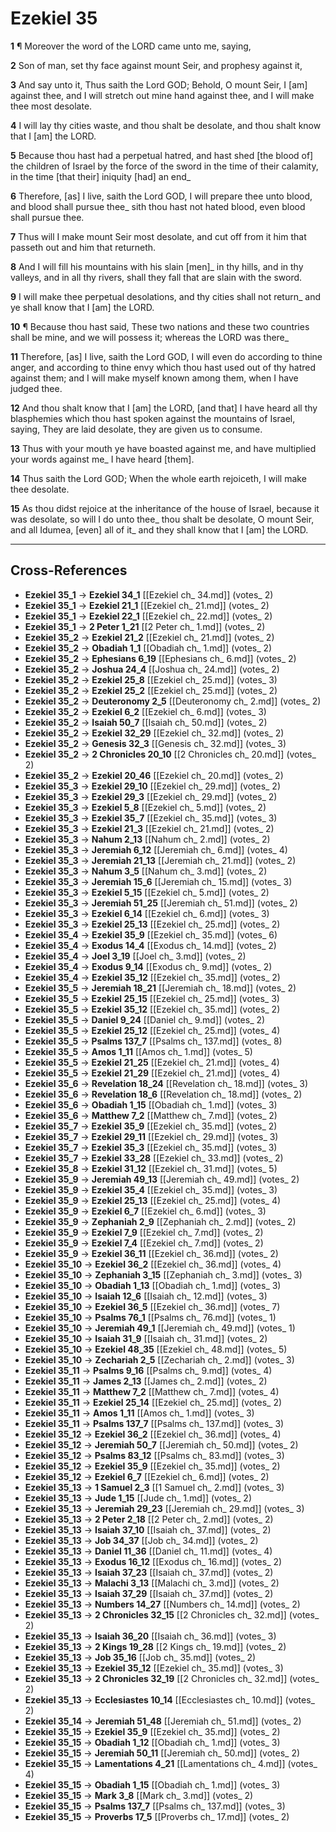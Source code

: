 # Ezekiel 35

**1** ¶ Moreover the word of the LORD came unto me, saying,

**2** Son of man, set thy face against mount Seir, and prophesy against it,

**3** And say unto it, Thus saith the Lord GOD; Behold, O mount Seir, I [am] against thee, and I will stretch out mine hand against thee, and I will make thee most desolate.

**4** I will lay thy cities waste, and thou shalt be desolate, and thou shalt know that I [am] the LORD.

**5** Because thou hast had a perpetual hatred, and hast shed [the blood of] the children of Israel by the force of the sword in the time of their calamity, in the time [that their] iniquity [had] an end_

**6** Therefore, [as] I live, saith the Lord GOD, I will prepare thee unto blood, and blood shall pursue thee_ sith thou hast not hated blood, even blood shall pursue thee.

**7** Thus will I make mount Seir most desolate, and cut off from it him that passeth out and him that returneth.

**8** And I will fill his mountains with his slain [men]_ in thy hills, and in thy valleys, and in all thy rivers, shall they fall that are slain with the sword.

**9** I will make thee perpetual desolations, and thy cities shall not return_ and ye shall know that I [am] the LORD.

**10** ¶ Because thou hast said, These two nations and these two countries shall be mine, and we will possess it; whereas the LORD was there_

**11** Therefore, [as] I live, saith the Lord GOD, I will even do according to thine anger, and according to thine envy which thou hast used out of thy hatred against them; and I will make myself known among them, when I have judged thee.

**12** And thou shalt know that I [am] the LORD, [and that] I have heard all thy blasphemies which thou hast spoken against the mountains of Israel, saying, They are laid desolate, they are given us to consume.

**13** Thus with your mouth ye have boasted against me, and have multiplied your words against me_ I have heard [them].

**14** Thus saith the Lord GOD; When the whole earth rejoiceth, I will make thee desolate.

**15** As thou didst rejoice at the inheritance of the house of Israel, because it was desolate, so will I do unto thee_ thou shalt be desolate, O mount Seir, and all Idumea, [even] all of it_ and they shall know that I [am] the LORD.

---

## Cross-References

- **Ezekiel 35_1** → **Ezekiel 34_1** [[Ezekiel ch_ 34.md]] (votes_ 2)
- **Ezekiel 35_1** → **Ezekiel 21_1** [[Ezekiel ch_ 21.md]] (votes_ 2)
- **Ezekiel 35_1** → **Ezekiel 22_1** [[Ezekiel ch_ 22.md]] (votes_ 2)
- **Ezekiel 35_1** → **2 Peter 1_21** [[2 Peter ch_ 1.md]] (votes_ 2)
- **Ezekiel 35_2** → **Ezekiel 21_2** [[Ezekiel ch_ 21.md]] (votes_ 2)
- **Ezekiel 35_2** → **Obadiah 1_1** [[Obadiah ch_ 1.md]] (votes_ 2)
- **Ezekiel 35_2** → **Ephesians 6_19** [[Ephesians ch_ 6.md]] (votes_ 2)
- **Ezekiel 35_2** → **Joshua 24_4** [[Joshua ch_ 24.md]] (votes_ 2)
- **Ezekiel 35_2** → **Ezekiel 25_8** [[Ezekiel ch_ 25.md]] (votes_ 3)
- **Ezekiel 35_2** → **Ezekiel 25_2** [[Ezekiel ch_ 25.md]] (votes_ 2)
- **Ezekiel 35_2** → **Deuteronomy 2_5** [[Deuteronomy ch_ 2.md]] (votes_ 2)
- **Ezekiel 35_2** → **Ezekiel 6_2** [[Ezekiel ch_ 6.md]] (votes_ 3)
- **Ezekiel 35_2** → **Isaiah 50_7** [[Isaiah ch_ 50.md]] (votes_ 2)
- **Ezekiel 35_2** → **Ezekiel 32_29** [[Ezekiel ch_ 32.md]] (votes_ 2)
- **Ezekiel 35_2** → **Genesis 32_3** [[Genesis ch_ 32.md]] (votes_ 3)
- **Ezekiel 35_2** → **2 Chronicles 20_10** [[2 Chronicles ch_ 20.md]] (votes_ 2)
- **Ezekiel 35_2** → **Ezekiel 20_46** [[Ezekiel ch_ 20.md]] (votes_ 2)
- **Ezekiel 35_3** → **Ezekiel 29_10** [[Ezekiel ch_ 29.md]] (votes_ 2)
- **Ezekiel 35_3** → **Ezekiel 29_3** [[Ezekiel ch_ 29.md]] (votes_ 2)
- **Ezekiel 35_3** → **Ezekiel 5_8** [[Ezekiel ch_ 5.md]] (votes_ 2)
- **Ezekiel 35_3** → **Ezekiel 35_7** [[Ezekiel ch_ 35.md]] (votes_ 3)
- **Ezekiel 35_3** → **Ezekiel 21_3** [[Ezekiel ch_ 21.md]] (votes_ 2)
- **Ezekiel 35_3** → **Nahum 2_13** [[Nahum ch_ 2.md]] (votes_ 2)
- **Ezekiel 35_3** → **Jeremiah 6_12** [[Jeremiah ch_ 6.md]] (votes_ 4)
- **Ezekiel 35_3** → **Jeremiah 21_13** [[Jeremiah ch_ 21.md]] (votes_ 2)
- **Ezekiel 35_3** → **Nahum 3_5** [[Nahum ch_ 3.md]] (votes_ 2)
- **Ezekiel 35_3** → **Jeremiah 15_6** [[Jeremiah ch_ 15.md]] (votes_ 3)
- **Ezekiel 35_3** → **Ezekiel 5_15** [[Ezekiel ch_ 5.md]] (votes_ 2)
- **Ezekiel 35_3** → **Jeremiah 51_25** [[Jeremiah ch_ 51.md]] (votes_ 2)
- **Ezekiel 35_3** → **Ezekiel 6_14** [[Ezekiel ch_ 6.md]] (votes_ 3)
- **Ezekiel 35_3** → **Ezekiel 25_13** [[Ezekiel ch_ 25.md]] (votes_ 2)
- **Ezekiel 35_4** → **Ezekiel 35_9** [[Ezekiel ch_ 35.md]] (votes_ 6)
- **Ezekiel 35_4** → **Exodus 14_4** [[Exodus ch_ 14.md]] (votes_ 2)
- **Ezekiel 35_4** → **Joel 3_19** [[Joel ch_ 3.md]] (votes_ 2)
- **Ezekiel 35_4** → **Exodus 9_14** [[Exodus ch_ 9.md]] (votes_ 2)
- **Ezekiel 35_4** → **Ezekiel 35_12** [[Ezekiel ch_ 35.md]] (votes_ 2)
- **Ezekiel 35_5** → **Jeremiah 18_21** [[Jeremiah ch_ 18.md]] (votes_ 2)
- **Ezekiel 35_5** → **Ezekiel 25_15** [[Ezekiel ch_ 25.md]] (votes_ 3)
- **Ezekiel 35_5** → **Ezekiel 35_12** [[Ezekiel ch_ 35.md]] (votes_ 2)
- **Ezekiel 35_5** → **Daniel 9_24** [[Daniel ch_ 9.md]] (votes_ 2)
- **Ezekiel 35_5** → **Ezekiel 25_12** [[Ezekiel ch_ 25.md]] (votes_ 4)
- **Ezekiel 35_5** → **Psalms 137_7** [[Psalms ch_ 137.md]] (votes_ 8)
- **Ezekiel 35_5** → **Amos 1_11** [[Amos ch_ 1.md]] (votes_ 5)
- **Ezekiel 35_5** → **Ezekiel 21_25** [[Ezekiel ch_ 21.md]] (votes_ 4)
- **Ezekiel 35_5** → **Ezekiel 21_29** [[Ezekiel ch_ 21.md]] (votes_ 4)
- **Ezekiel 35_6** → **Revelation 18_24** [[Revelation ch_ 18.md]] (votes_ 3)
- **Ezekiel 35_6** → **Revelation 18_6** [[Revelation ch_ 18.md]] (votes_ 2)
- **Ezekiel 35_6** → **Obadiah 1_15** [[Obadiah ch_ 1.md]] (votes_ 3)
- **Ezekiel 35_6** → **Matthew 7_2** [[Matthew ch_ 7.md]] (votes_ 2)
- **Ezekiel 35_7** → **Ezekiel 35_9** [[Ezekiel ch_ 35.md]] (votes_ 2)
- **Ezekiel 35_7** → **Ezekiel 29_11** [[Ezekiel ch_ 29.md]] (votes_ 3)
- **Ezekiel 35_7** → **Ezekiel 35_3** [[Ezekiel ch_ 35.md]] (votes_ 3)
- **Ezekiel 35_7** → **Ezekiel 33_28** [[Ezekiel ch_ 33.md]] (votes_ 2)
- **Ezekiel 35_8** → **Ezekiel 31_12** [[Ezekiel ch_ 31.md]] (votes_ 5)
- **Ezekiel 35_9** → **Jeremiah 49_13** [[Jeremiah ch_ 49.md]] (votes_ 2)
- **Ezekiel 35_9** → **Ezekiel 35_4** [[Ezekiel ch_ 35.md]] (votes_ 3)
- **Ezekiel 35_9** → **Ezekiel 25_13** [[Ezekiel ch_ 25.md]] (votes_ 4)
- **Ezekiel 35_9** → **Ezekiel 6_7** [[Ezekiel ch_ 6.md]] (votes_ 3)
- **Ezekiel 35_9** → **Zephaniah 2_9** [[Zephaniah ch_ 2.md]] (votes_ 2)
- **Ezekiel 35_9** → **Ezekiel 7_9** [[Ezekiel ch_ 7.md]] (votes_ 2)
- **Ezekiel 35_9** → **Ezekiel 7_4** [[Ezekiel ch_ 7.md]] (votes_ 2)
- **Ezekiel 35_9** → **Ezekiel 36_11** [[Ezekiel ch_ 36.md]] (votes_ 2)
- **Ezekiel 35_10** → **Ezekiel 36_2** [[Ezekiel ch_ 36.md]] (votes_ 4)
- **Ezekiel 35_10** → **Zephaniah 3_15** [[Zephaniah ch_ 3.md]] (votes_ 3)
- **Ezekiel 35_10** → **Obadiah 1_13** [[Obadiah ch_ 1.md]] (votes_ 3)
- **Ezekiel 35_10** → **Isaiah 12_6** [[Isaiah ch_ 12.md]] (votes_ 3)
- **Ezekiel 35_10** → **Ezekiel 36_5** [[Ezekiel ch_ 36.md]] (votes_ 7)
- **Ezekiel 35_10** → **Psalms 76_1** [[Psalms ch_ 76.md]] (votes_ 1)
- **Ezekiel 35_10** → **Jeremiah 49_1** [[Jeremiah ch_ 49.md]] (votes_ 1)
- **Ezekiel 35_10** → **Isaiah 31_9** [[Isaiah ch_ 31.md]] (votes_ 2)
- **Ezekiel 35_10** → **Ezekiel 48_35** [[Ezekiel ch_ 48.md]] (votes_ 5)
- **Ezekiel 35_10** → **Zechariah 2_5** [[Zechariah ch_ 2.md]] (votes_ 3)
- **Ezekiel 35_11** → **Psalms 9_16** [[Psalms ch_ 9.md]] (votes_ 4)
- **Ezekiel 35_11** → **James 2_13** [[James ch_ 2.md]] (votes_ 2)
- **Ezekiel 35_11** → **Matthew 7_2** [[Matthew ch_ 7.md]] (votes_ 4)
- **Ezekiel 35_11** → **Ezekiel 25_14** [[Ezekiel ch_ 25.md]] (votes_ 2)
- **Ezekiel 35_11** → **Amos 1_11** [[Amos ch_ 1.md]] (votes_ 3)
- **Ezekiel 35_11** → **Psalms 137_7** [[Psalms ch_ 137.md]] (votes_ 3)
- **Ezekiel 35_12** → **Ezekiel 36_2** [[Ezekiel ch_ 36.md]] (votes_ 4)
- **Ezekiel 35_12** → **Jeremiah 50_7** [[Jeremiah ch_ 50.md]] (votes_ 2)
- **Ezekiel 35_12** → **Psalms 83_12** [[Psalms ch_ 83.md]] (votes_ 3)
- **Ezekiel 35_12** → **Ezekiel 35_9** [[Ezekiel ch_ 35.md]] (votes_ 2)
- **Ezekiel 35_12** → **Ezekiel 6_7** [[Ezekiel ch_ 6.md]] (votes_ 2)
- **Ezekiel 35_13** → **1 Samuel 2_3** [[1 Samuel ch_ 2.md]] (votes_ 3)
- **Ezekiel 35_13** → **Jude 1_15** [[Jude ch_ 1.md]] (votes_ 2)
- **Ezekiel 35_13** → **Jeremiah 29_23** [[Jeremiah ch_ 29.md]] (votes_ 3)
- **Ezekiel 35_13** → **2 Peter 2_18** [[2 Peter ch_ 2.md]] (votes_ 2)
- **Ezekiel 35_13** → **Isaiah 37_10** [[Isaiah ch_ 37.md]] (votes_ 2)
- **Ezekiel 35_13** → **Job 34_37** [[Job ch_ 34.md]] (votes_ 2)
- **Ezekiel 35_13** → **Daniel 11_36** [[Daniel ch_ 11.md]] (votes_ 4)
- **Ezekiel 35_13** → **Exodus 16_12** [[Exodus ch_ 16.md]] (votes_ 2)
- **Ezekiel 35_13** → **Isaiah 37_23** [[Isaiah ch_ 37.md]] (votes_ 2)
- **Ezekiel 35_13** → **Malachi 3_13** [[Malachi ch_ 3.md]] (votes_ 2)
- **Ezekiel 35_13** → **Isaiah 37_29** [[Isaiah ch_ 37.md]] (votes_ 2)
- **Ezekiel 35_13** → **Numbers 14_27** [[Numbers ch_ 14.md]] (votes_ 2)
- **Ezekiel 35_13** → **2 Chronicles 32_15** [[2 Chronicles ch_ 32.md]] (votes_ 2)
- **Ezekiel 35_13** → **Isaiah 36_20** [[Isaiah ch_ 36.md]] (votes_ 3)
- **Ezekiel 35_13** → **2 Kings 19_28** [[2 Kings ch_ 19.md]] (votes_ 2)
- **Ezekiel 35_13** → **Job 35_16** [[Job ch_ 35.md]] (votes_ 2)
- **Ezekiel 35_13** → **Ezekiel 35_12** [[Ezekiel ch_ 35.md]] (votes_ 3)
- **Ezekiel 35_13** → **2 Chronicles 32_19** [[2 Chronicles ch_ 32.md]] (votes_ 2)
- **Ezekiel 35_13** → **Ecclesiastes 10_14** [[Ecclesiastes ch_ 10.md]] (votes_ 2)
- **Ezekiel 35_14** → **Jeremiah 51_48** [[Jeremiah ch_ 51.md]] (votes_ 2)
- **Ezekiel 35_15** → **Ezekiel 35_9** [[Ezekiel ch_ 35.md]] (votes_ 2)
- **Ezekiel 35_15** → **Obadiah 1_12** [[Obadiah ch_ 1.md]] (votes_ 3)
- **Ezekiel 35_15** → **Jeremiah 50_11** [[Jeremiah ch_ 50.md]] (votes_ 2)
- **Ezekiel 35_15** → **Lamentations 4_21** [[Lamentations ch_ 4.md]] (votes_ 4)
- **Ezekiel 35_15** → **Obadiah 1_15** [[Obadiah ch_ 1.md]] (votes_ 3)
- **Ezekiel 35_15** → **Mark 3_8** [[Mark ch_ 3.md]] (votes_ 2)
- **Ezekiel 35_15** → **Psalms 137_7** [[Psalms ch_ 137.md]] (votes_ 3)
- **Ezekiel 35_15** → **Proverbs 17_5** [[Proverbs ch_ 17.md]] (votes_ 2)

